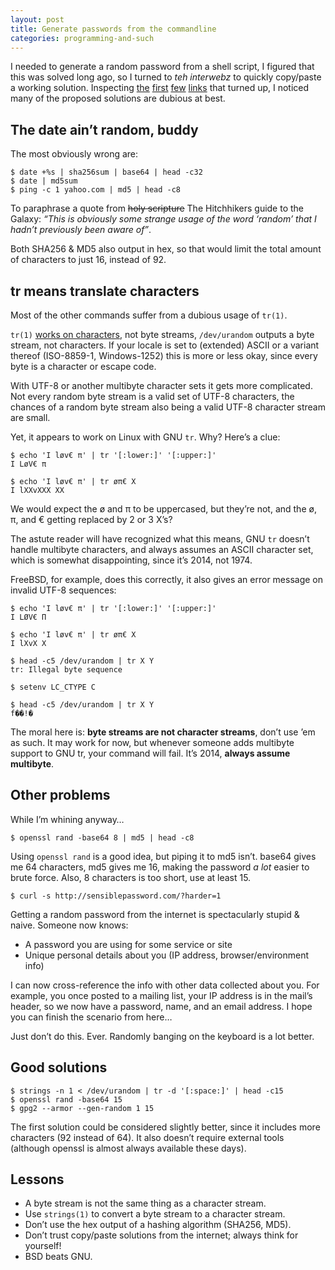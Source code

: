 ```yaml
---
layout: post
title: Generate passwords from the commandline
categories: programming-and-such
---
```


I needed to generate a random password from a shell script, I figured that this
was solved long ago, so I turned to *teh interwebz* to quickly copy/paste a
working solution. Inspecting [the][moar1] [first][moar2] [few][moar3]
[links][moar4] that turned up, I noticed many of the proposed solutions are
dubious at best.

The date ain’t random, buddy
----------------------------

The most obviously wrong are:

	$ date +%s | sha256sum | base64 | head -c32
	$ date | md5sum
	$ ping -c 1 yahoo.com | md5 | head -c8

To paraphrase a quote from <del>holy scripture</del> The Hitchhikers guide to
the Galaxy: *“This is obviously some strange usage of the word ‘random’ that I
hadn’t previously been aware of”*.

Both SHA256 & MD5 also output in hex, so that would limit the total amount of
characters to just 16, instead of 92.

tr means translate characters
-----------------------------

Most of the other commands suffer from a dubious usage of `tr(1)`.

`tr(1)` [works on characters][tr], not byte streams, `/dev/urandom` outputs a
byte stream, not characters. If your locale is set to (extended) ASCII or a
variant thereof (ISO-8859-1, Windows-1252) this is more or less okay, since
every byte is a character or escape code.

With UTF-8 or another multibyte character sets it gets more complicated. Not
every random byte stream is a valid set of UTF-8 characters, the chances of a
random byte stream also being a valid UTF-8 character stream are small.

Yet, it appears to work on Linux with GNU `tr`. Why? Here’s a clue:

	$ echo 'I løv€ π' | tr '[:lower:]' '[:upper:]'
	I LøV€ π

	$ echo 'I løv€ π' | tr øπ€ X
	I lXXvXXX XX

We would expect the ø and π to be uppercased, but they’re not, and the ø, π, and
€ getting replaced by 2 or 3 X’s?

The astute reader will have recognized what this means, GNU `tr` doesn’t handle
multibyte characters, and always assumes an ASCII character set, which is
somewhat disappointing, since it’s 2014, not 1974.

FreeBSD, for example, does this correctly, it also gives an error message on
invalid UTF-8 sequences:

	$ echo 'I løv€ π' | tr '[:lower:]' '[:upper:]'
	I LØV€ Π

	$ echo 'I løv€ π' | tr øπ€ X
	I lXvX X

	$ head -c5 /dev/urandom | tr X Y
	tr: Illegal byte sequence

	$ setenv LC_CTYPE C

	$ head -c5 /dev/urandom | tr X Y
	f��!�

The moral here is: **byte streams are not character streams**, don’t use ’em as
such. It may work for now, but whenever someone adds multibyte support to GNU
tr, your command will fail. It’s 2014, **always assume multibyte**.

Other problems
--------------

While I’m whining anyway…

	$ openssl rand -base64 8 | md5 | head -c8

Using `openssl rand` is a good idea, but piping it to md5 isn’t. base64 gives me
64 characters, md5 gives me 16, making the password *a lot* easier to brute
force. Also, 8 characters is too short, use at least 15.

	$ curl -s http://sensiblepassword.com/?harder=1

Getting a random password from the internet is spectacularly stupid & naive.
Someone now knows:

- A password you are using for some service or site
- Unique personal details about you (IP address, browser/environment info)

I can now cross-reference the info with other data collected about you. For
example, you once posted to a mailing list, your IP address is in the mail’s
header, so we now have a password, name, and an email address. I hope you can
finish the scenario from here…

Just don’t do this. Ever. Randomly banging on the keyboard is a lot better.

Good solutions
--------------

	$ strings -n 1 < /dev/urandom | tr -d '[:space:]' | head -c15
	$ openssl rand -base64 15
	$ gpg2 --armor --gen-random 1 15

The first solution could be considered slightly better, since it includes more
characters (92 instead of 64). It also doesn’t require external tools (although
openssl is almost always available these days).

Lessons
-------

- A byte stream is not the same thing as a character stream.
- Use `strings(1)` to convert a byte stream to a character stream.
- Don’t use the hex output of a hashing algorithm (SHA256, MD5).
- Don’t trust copy/paste solutions from the internet; always think for yourself!
- BSD beats GNU.

[moar1]: http://www.howtogeek.com/howto/30184/10-ways-to-generate-a-random-password-from-the-command-line/
[moar2]: http://www.commandlinefu.com/commands/matching/random-password/cmFuZG9tIHBhc3N3b3Jk/sort-by-votes
[moar3]: http://osxdaily.com/2011/05/10/generate-random-passwords-command-line/
[moar4]: https://wikicomputers.wordpress.com/2010/10/26/10-ways-to-generate-a-random-password-from-the-command-line/
[tr]: http://pubs.opengroup.org/onlinepubs/9699919799/utilities/tr.html
